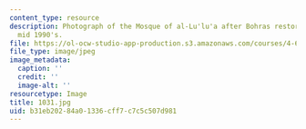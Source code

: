 ```yaml
---
content_type: resource
description: Photograph of the Mosque of al-Lu'lu'a after Bohras restoration of the
  mid 1990's.
file: https://ol-ocw-studio-app-production.s3.amazonaws.com/courses/4-615-the-architecture-of-cairo-spring-2002/b31eb20284a01336cff7c7c5c507d981_1031.jpg
file_type: image/jpeg
image_metadata:
  caption: ''
  credit: ''
  image-alt: ''
resourcetype: Image
title: 1031.jpg
uid: b31eb202-84a0-1336-cff7-c7c5c507d981
---
```


